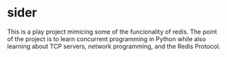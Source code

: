 # sider

This is a play project mimicing some of the funcionality of redis.
The point of the project is to learn concurrent programming in Python while also learning about TCP servers, 
network programming, and the Redis Protocol.
